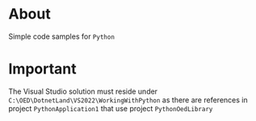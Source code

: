 # About

Simple code samples for `Python`

# Important

The Visual Studio solution must reside under `C:\OED\DotnetLand\VS2022\WorkingWithPython` as there are references in project `PythonApplication1` that use project `PythonOedLibrary`